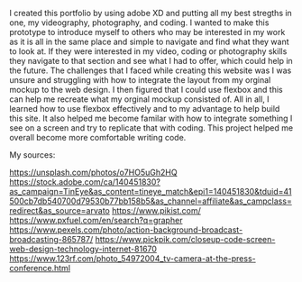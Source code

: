 
I created this portfolio by using adobe XD and putting all my best stregths in one, my videography, photography, and coding. I wanted to make this prototype
to introduce myself to others who may be interested in my work as it is all in the same place and simple to navigate and find what they want to
look at. If they were interested in my video, coding or photography skills they navigate to that section and see what I had to offer, which could help in the future. The challenges that I faced while creating this website was I was unsure and struggling with how to integrate the layout from my orginal mockup to the web design. 
I then figured that I could use flexbox and this can help me recreate what my orginal mockup consisted of.  All in all, I learned how to use flexbox
effectively and to my advantage to help build this site. It also helped me become familar with how to integrate something I see on a screen and try to replicate that with coding. This project helped me overall become more comfortable writing code.

My sources:

https://unsplash.com/photos/o7HO5uGh2HQ
 https://stock.adobe.com/ca/140451830?as_campaign=TinEye&as_content=tineye_match&epi1=140451830&tduid=41500cb7db540700d79530b77bb158b5&as_channel=affiliate&as_campclass=redirect&as_source=arvato
 https://www.pikist.com/
 https://www.pxfuel.com/en/search?q=grapher
https://www.pexels.com/photo/action-background-broadcast-broadcasting-865787/
https://www.pickpik.com/closeup-code-screen-web-design-technology-internet-81670
https://www.123rf.com/photo_54972004_tv-camera-at-the-press-conference.html
